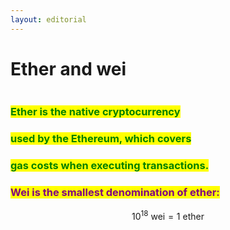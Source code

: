 ```yaml
---
layout: editorial
---
```


# Ether and wei

<figure><img src="../../../../../../../.gitbook/assets/pexels-btgl-♡-9375244.jpg" alt=""><figcaption></figcaption></figure>

### <mark style="color:green;">Ether is the native cryptocurrency</mark>&#x20;

### <mark style="color:green;">used by the Ethereum, which covers</mark>&#x20;

### <mark style="color:green;">gas costs when executing transactions.</mark>&#x20;



### <mark style="color:purple;">Wei is the smallest denomination of ether:</mark> <a href="#wei" id="wei"></a>

$$
10^{18}  \textrm{ wei} = 1 \textrm{ ether}
$$
